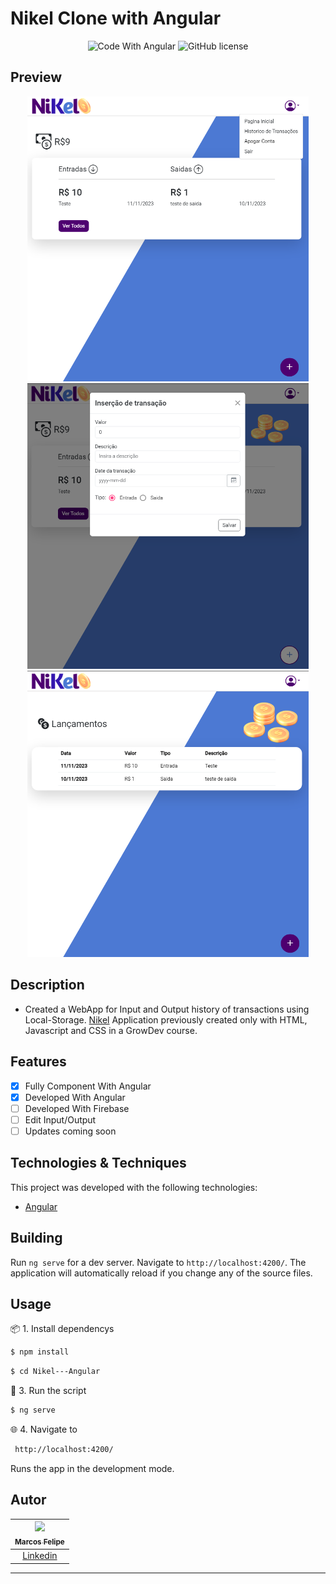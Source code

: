 # Nikel Clone with Angular
<div align="center">
<p align="center">
    <img 
        src="https://img.shields.io/badge/Code%20With-Angular%2016-E31918?logo=angular" 
        alt="Code With Angular">
   	<img 
      alt="GitHub license" 
      src="https://img.shields.io/github/license/felipeAguiarCode/angular-santander-home-clone?color=E31918"
    >
  </p>
</div>

## Preview 

<div align="center">
  	<a href="#">
      <img src=".github/assets/preview.png" width="450" alt="preview" />
      <img src=".github/assets/preview-2.png" width="450" alt="preview" />
      <img src=".github/assets/preview-3.png" width="450" alt="preview" />
  	</a>
</div>

## Description
- Created a WebApp for Input and Output history of transactions using Local-Storage. <a href="https://github.com/M-Felipe/nikel">Nikel</a> Application previously created only with HTML, Javascript and CSS in a GrowDev course.

## Features
- [x] Fully Component With Angular
- [x] Developed With Angular
- [ ] Developed With Firebase
- [ ] Edit Input/Output
- [ ] Updates coming soon

## Technologies & Techniques

This project was developed with the following technologies:
-   [Angular](https://angular.io)

## Building

Run `ng serve` for a dev server. Navigate to `http://localhost:4200/`. The application will automatically reload if you change any of the source files.

## Usage

📦 1. Install dependencys

```bash
$ npm install
```

```bash
$ cd Nikel---Angular
```

🔧 3. Run the script

```bash
$ ng serve
```

🌐 4. Navigate to

```bash 
 http://localhost:4200/
```
Runs the app in the development mode.<br/>

## Autor

| [<img src="https://avatars.githubusercontent.com/u/51168082?s=400&u=7c22811a6f7c1b10ef2fa51de348b5edd772d890&v=4"><br><sub>Marcos Felipe</sub>](https://github.com/M-Felipe) |
| :---------------------------------------------------------------------------------------------------------------------------------------: |
|                                             [Linkedin](https://www.linkedin.com/in/marcos-felipe-de-freitas-batista-02b745183/)                                             |

---
